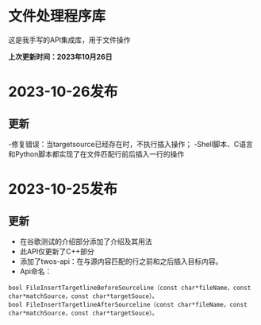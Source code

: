 # 文件处理程序库

这是我手写的API集成库，用于文件操作

**上次更新时间：2023年10月26日**

# 2023-10-26发布

## 更新
-修复错误：当targetsource已经存在时，不执行插入操作；
-Shell脚本、C语言和Python脚本都实现了在文件匹配行前后插入一行的操作

# 2023-10-25发布

## 更新

- 在谷歌测试的介绍部分添加了介绍及其用法
- 此API仅更新了C++部分
- 添加了twos-api：在与源内容匹配的行之前和之后插入目标内容。
- Api命名：
```
bool FileInsertTargetlineBeforeSourceline（const char*fileName，const char*matchSource，const char*targetSouce）。
bool FileInsertTargetlineAfterSourceline（const char*fileName，const char*matchSource，const char*targetSouce）。
```